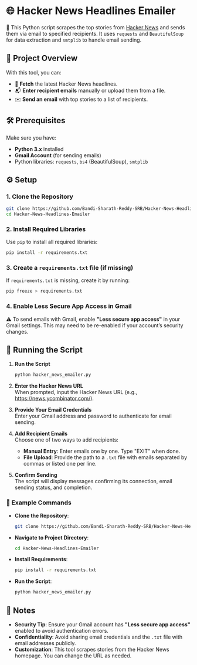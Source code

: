 # 🌐 Hacker News Headlines Emailer

🚀 This Python script scrapes the top stories from [Hacker News](https://news.ycombinator.com/) and sends them via email to specified recipients. It uses `requests` and `BeautifulSoup` for data extraction and `smtplib` to handle email sending.

## 📖 Project Overview

With this tool, you can:
- 📰 **Fetch** the latest Hacker News headlines.
- 📬 **Enter recipient emails** manually or upload them from a file.
- ✉️ **Send an email** with top stories to a list of recipients.

## 🛠️ Prerequisites

Make sure you have:
- **Python 3.x** installed
- **Gmail Account** (for sending emails)
- Python libraries: `requests`, `bs4` (BeautifulSoup), `smtplib`

## ⚙️ Setup

### 1. Clone the Repository

```bash
git clone https://github.com/Bandi-Sharath-Reddy-SRB/Hacker-News-Headlines-Emailer.git
cd Hacker-News-Headlines-Emailer
```

### 2. Install Required Libraries

Use `pip` to install all required libraries:

```bash
pip install -r requirements.txt
```

### 3. Create a `requirements.txt` file (if missing)

If `requirements.txt` is missing, create it by running:

```bash
pip freeze > requirements.txt
```

### 4. Enable Less Secure App Access in Gmail

⚠️ To send emails with Gmail, enable **"Less secure app access"** in your Gmail settings. This may need to be re-enabled if your account’s security changes.

## 🚀 Running the Script

1. **Run the Script**  
   ```bash
   python hacker_news_emailer.py
   ```

2. **Enter the Hacker News URL**  
   When prompted, input the Hacker News URL (e.g., https://news.ycombinator.com/).

3. **Provide Your Email Credentials**  
   Enter your Gmail address and password to authenticate for email sending.

4. **Add Recipient Emails**  
   Choose one of two ways to add recipients:
   - **Manual Entry**: Enter emails one by one. Type "EXIT" when done.
   - **File Upload**: Provide the path to a `.txt` file with emails separated by commas or listed one per line.

5. **Confirm Sending**  
   The script will display messages confirming its connection, email sending status, and completion.

### 🔧 Example Commands

- **Clone the Repository**:
  ```bash
  git clone https://github.com/Bandi-Sharath-Reddy-SRB/Hacker-News-Headlines-Emailer.git
  ```
- **Navigate to Project Directory**:
  ```bash
  cd Hacker-News-Headlines-Emailer
  ```
- **Install Requirements**:
  ```bash
  pip install -r requirements.txt
  ```
- **Run the Script**:
  ```bash
  python hacker_news_emailer.py
  ```

## 📝 Notes

- **Security Tip**: Ensure your Gmail account has **"Less secure app access"** enabled to avoid authentication errors.
- **Confidentiality**: Avoid sharing email credentials and the `.txt` file with email addresses publicly.
- **Customization**: This tool scrapes stories from the Hacker News homepage. You can change the URL as needed.
